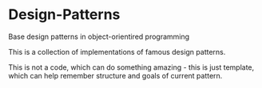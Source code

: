 # Design-Patterns
Base design patterns in object-orientired programming

This is a collection of implementations of famous design patterns.

This is not a code, which can do something amazing - this is just template, which can help remember structure and goals of current pattern. 
